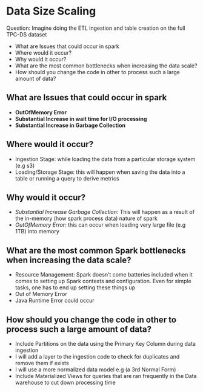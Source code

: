 # Data Size Scaling

Question: Imagine doing the ETL ingestion and table creation on the full TPC-DS dataset

- What are Issues that could occur in spark
- Where would it occur?
- Why would it occur?
- What are the most common bottlenecks when increasing the data scale?
- How should you change the code in other to process such a large amount of data?

## What are Issues that could occur in spark

- **OutOfMemory Error**
- **Substantial Increase in wait time for I/O processing**
- **Substantial Increase in Garbage Collection**

## Where would it occur?

- Ingestion Stage: while loading the data from a particular storage system (e.g s3)
- Loading/Storage Stage: this will happen when saving the data into a table or running a query to derive metrics

## Why would it occur?

- *Substantial Increase Garbage Collection*: This will happen as a result of the in-memory (how spark process data) nature of spark
- *OutOfMemory Error*: this can occur when loading very large file (e.g 1TB) into memory

## What are the most common Spark bottlenecks when increasing the data scale?

- Resource Management: Spark doesn’t come batteries included when it comes to setting up Spark contexts and configuration. Even for simple tasks, one has to end up setting these things up
- Out of Memory Error
- Java Runtime Error could occur

## How should you change the code in other to process such a large amount of data?

- Include Partitions on the data using the Primary Key Column during data ingestion
- I will add a layer to the ingestion code to check for duplicates and remove them if exists
- I will use a more normalized data model e.g (a 3rd Normal Form)
- Include Materialized Views for queries that are ran frequently in the Data warehouse to cut down processing time
